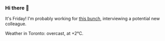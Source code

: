 ### Hi there :wave:

It's Friday! I'm probably working for [this bunch](https://github.com/kohofinancial), interviewing a potential new colleague.

Weather in Toronto: overcast, at +2°C.
